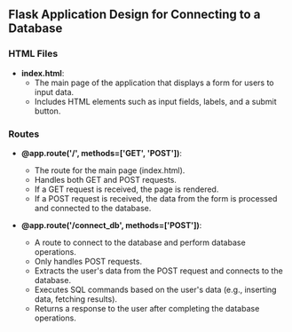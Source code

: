 ## Flask Application Design for Connecting to a Database

### HTML Files
- **index.html**:
  - The main page of the application that displays a form for users to input data.
  - Includes HTML elements such as input fields, labels, and a submit button.

### Routes
- **@app.route('/', methods=['GET', 'POST'])**:
  - The route for the main page (index.html).
  - Handles both GET and POST requests.
  - If a GET request is received, the page is rendered.
  - If a POST request is received, the data from the form is processed and connected to the database.

- **@app.route('/connect_db', methods=['POST'])**:
  - A route to connect to the database and perform database operations.
  - Only handles POST requests.
  - Extracts the user's data from the POST request and connects to the database.
  - Executes SQL commands based on the user's data (e.g., inserting data, fetching results).
  - Returns a response to the user after completing the database operations.